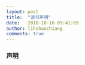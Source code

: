 ```yaml
---
layout: post
title:  "读书声明"
date:   2018-10-16 09:41:09
author: lihshaochiang
comments: true
---
```


### 声明